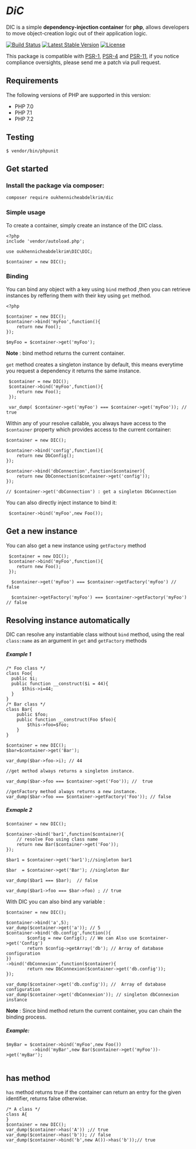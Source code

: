 ﻿# _**﻿DiC**_ 

DIC is a simple **dependency-injection container** for **php**, allows developers to move object-creation logic out of their application logic.

[![Build Status](https://travis-ci.org/oukhennicheabdelkrim/DIC.svg?branch=master)](https://travis-ci.org/oukhennicheabdelkrim/DIC)
[![Latest Stable Version](https://poser.pugx.org/oukhennicheabdelkrim/dic/v/stable)](https://packagist.org/packages/oukhennicheabdelkrim/dic)
[![License](https://poser.pugx.org/oukhennicheabdelkrim/dic/license)](https://packagist.org/packages/oukhennicheabdelkrim/dic)

This package is compatible with 
[PSR-1](https://www.php-fig.org/psr/psr-1),
[PSR-4](https://www.php-fig.org/psr/psr-4) and
[PSR-11](https://www.php-fig.org/psr/psr-11), if you notice compliance oversights, please send me a patch via pull request.
## Requirements

The following versions of PHP are supported in this version:

- PHP 7.0
- PHP 7.1
- PHP 7.2

## Testing    

```
$ vendor/bin/phpunit
```
## Get started 

### Install the package via composer:

```
composer require oukhennicheabdelkrim/dic
````
### Simple usage 
To create a container, simply create an instance of the DIC class.

```
<?php
include 'vendor/autoload.php';

use oukhennicheabdelkrim\DIC\DIC;

$container = new DIC();

````
### Binding


You can bind any object with a key using ```bind``` method ,then you can retrieve instances by reffering them with their key using ```get``` method.
```
<?php

$container = new DIC();
$container->bind('myFoo',function(){
    return new Foo();
});

$myFoo = $container->get('myFoo');

````
**Note** : bind method returns the current container.

````get```` method creates a singleton instance by default, this means everytime you request a dependency it returns the same instance.

````
 $container = new DIC();
 $container->bind('myFoo',function(){
    return new Foo();
 });
  
 var_dump( $container->get('myFoo') === $container->get('myFoo')); //  true
````

Within any of your resolve callable, you always have access to the ```$container``` property which provides access to the current container:

```
$container = new DIC();

$container->bind('config',function(){
    return new DbConfig();
});

$container->bind('dbConnection',function($container){
    return new DbConnection($container->get('config'));
});

// $container->get('dbConnection') : get a singleton DbConnection

`````


You can also directly inject instance to bind it:

```
 $container->bind('myFoo',new Foo());
```

## Get a new instance 
You can also get a new instance using ```getFactory``` method
```
 $container = new DIC();
 $container->bind('myFoo',function(){
    return new Foo();
 });
 
  $container->get('myFoo') === $container->getFactory('myFoo') //  false
   
  $container->getFactory('myFoo') === $container->getFactory('myFoo') // false

```
## Resolving instance automatically

DIC can resolve any instantiable class without ```bind``` method, using the real ```class:name``` as an argument in ```get``` and ```getFactory``` methods

##### Example 1
```
/* Foo class */
class Foo{
  public $i;
  public function __construct($i = 44){
      $this->i=44;
  }
}
/* Bar class */
class Bar{
    public $foo;
    public function __construct(Foo $foo){
        $this->foo=$foo;
    }
}

$container = new DIC();
$bar=$container->get('Bar');

var_dump($bar->foo->i); // 44

//get method always returns a singleton instance.

var_dump($bar->foo === $container->get('Foo')); //  true

//getFactory method always returns a new instance.
var_dump($bar->foo === $container->getFactory('Foo')); // false

```
##### Exmaple 2
```
$container = new DIC();

$container->bind('bar1',function($container){
    // resolve Foo using class name
    return new Bar($container->get('Foo'));
});

$bar1 = $container->get('bar1');//singleton bar1

$bar  = $container->get('Bar'); //singleton Bar

var_dump($bar1 === $bar);  // false

var_dump($bar1->foo === $bar->foo) ; // true

```

With DIC you can also bind any variable : 

```
$container = new DIC();

$container->bind('a',5);
var_dump($container->get('a')); // 5
$container->bind('db.config',function(){
        $config = new Config(); // We can Also use $container->get('Config')
        return $config->getArray('db'); // Array of database configuration
})
->bind('dbConnexion',function($container){
        return new DbConnexion($container->get('db.config'));
});

var_dump($container->get('db.config')); //  Array of database configuration
var_dump($container->get('dbConnexion')); // singleton dbConnexion instance

```
**Note** : Since bind method return the current container, you can chain the binding process.

##### Example:
```
$myBar = $container->bind('myFoo',new Foo())
          ->bind('myBar',new Bar($container->get('myFoo'))->get('myBar');          
            
```

## has method

```has``` method returns true if the container can return an entry for the given identifier, returns false otherwise.
```
/* A class */
class A{
}
$container = new DIC();
var_dump($container->has('A')) ;// true
var_dump($container->has('b')); // false
var_dump($container->bind('b',new A())->has('b'));// true

```

